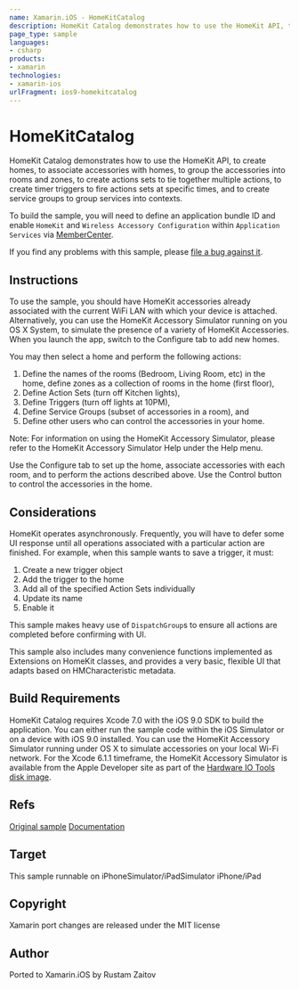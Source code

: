 ```yaml
---
name: Xamarin.iOS - HomeKitCatalog
description: HomeKit Catalog demonstrates how to use the HomeKit API, to create homes, to associate accessories with homes, to group the accessories into rooms...
page_type: sample
languages:
- csharp
products:
- xamarin
technologies:
- xamarin-ios
urlFragment: ios9-homekitcatalog
---
```

# HomeKitCatalog

HomeKit Catalog demonstrates how to use the HomeKit API, to create homes, to associate accessories with homes, to group the accessories into rooms and zones, to create actions sets to tie together multiple actions, to create timer triggers to fire actions sets at specific times, and to create service groups to group services into contexts.

To build the sample, you will need to define an application bundle ID and enable `HomeKit` and `Wireless Accessory Configuration` within `Application Services` via [MemberCenter](https://developer.apple.com/account/ios/identifiers/bundle/bundleList.action).

If you find any problems with this sample, please [file a bug against it](https://github.com/xamarin/monotouch-samples/issues).

## Instructions

To use the sample, you should have HomeKit accessories already associated with the current WiFi LAN with which your device is attached. Alternatively, you can use the HomeKit Accessory Simulator running on you OS X System, to simulate the presence of a variety of HomeKit Accessories. When you launch the app, switch to the Configure tab to add new homes.

You may then select a home and perform the following actions:

1. Define the names of the rooms (Bedroom, Living Room, etc) in the home, define zones as a collection of rooms in the home (first floor),
2. Define Action Sets (turn off Kitchen lights),
3. Define Triggers (turn off lights at 10PM),
4. Define Service Groups (subset of accessories in a room), and
5. Define other users who can control the accessories in your home.

Note: For information on using the HomeKit Accessory Simulator, please refer to the HomeKit Accessory Simulator Help under the Help menu.

Use the Configure tab to set up the home, associate accessories with each room, and to perform the actions described above. Use the Control button to control the accessories in the home.

## Considerations

HomeKit operates asynchronously. Frequently, you will have to defer some UI response until all operations associated with a particular action are finished. For example, when this sample wants to save a trigger, it must:

1. Create a new trigger object
2. Add the trigger to the home
3. Add all of the specified Action Sets individually
4. Update its name
5. Enable it

This sample makes heavy use of `DispatchGroup`s to ensure all actions are completed before confirming with UI.

This sample also includes many convenience functions implemented as Extensions on HomeKit classes, and provides a very basic, flexible UI that adapts based on HMCharacteristic metadata.

## Build Requirements

HomeKit Catalog requires Xcode 7.0 with the iOS 9.0 SDK to build the application. You can either run the sample code within the iOS Simulator or on a device with iOS 9.0 installed. You can use the HomeKit Accessory Simulator running under OS X to simulate accessories on your local Wi-Fi network. For the Xcode 6.1.1 timeframe, the HomeKit Accessory Simulator is available from the Apple Developer site as part of the [Hardware IO Tools disk image](https://developer.apple.com/downloads/index.action).

## Refs
[Original sample](https://developer.apple.com/library/prerelease/ios/samplecode/HomeKitCatalog/Introduction/Intro.html#//apple_ref/doc/uid/TP40015048)
[Documentation](https://developer.apple.com/homekit/)

## Target
This sample runnable on iPhoneSimulator/iPadSimulator iPhone/iPad

## Copyright

Xamarin port changes are released under the MIT license

## Author

Ported to Xamarin.iOS by Rustam Zaitov

